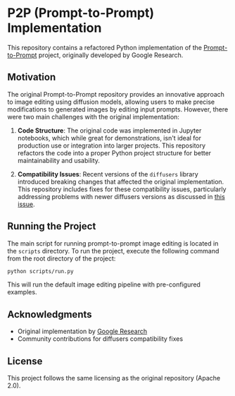 # P2P (Prompt-to-Prompt) Implementation

This repository contains a refactored Python implementation of the [Prompt-to-Prompt](https://github.com/google/prompt-to-prompt) project, originally developed by Google Research.

## Motivation

The original Prompt-to-Prompt repository provides an innovative approach to image editing using diffusion models, allowing users to make precise modifications to generated images by editing input prompts. However, there were two main challenges with the original implementation:

1. **Code Structure**: The original code was implemented in Jupyter notebooks, which while great for demonstrations, isn't ideal for production use or integration into larger projects. This repository refactors the code into a proper Python project structure for better maintainability and usability.

2. **Compatibility Issues**: Recent versions of the `diffusers` library introduced breaking changes that affected the original implementation. This repository includes fixes for these compatibility issues, particularly addressing problems with newer diffusers versions as discussed in [this issue](https://github.com/google/prompt-to-prompt/issues/90).

## Running the Project

The main script for running prompt-to-prompt image editing is located in the `scripts` directory. To run the project, execute the following command from the root directory of the project:

```bash
python scripts/run.py
```

This will run the default image editing pipeline with pre-configured examples.

## Acknowledgments

- Original implementation by [Google Research](https://github.com/google/prompt-to-prompt)
- Community contributions for diffusers compatibility fixes

## License

This project follows the same licensing as the original repository (Apache 2.0).
